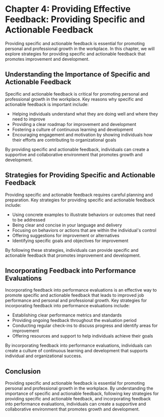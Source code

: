 Chapter 4: Providing Effective Feedback: Providing Specific and Actionable Feedback
===================================================================================

Providing specific and actionable feedback is essential for promoting personal and professional growth in the workplace. In this chapter, we will explore strategies for providing specific and actionable feedback that promotes improvement and development.

Understanding the Importance of Specific and Actionable Feedback
----------------------------------------------------------------

Specific and actionable feedback is critical for promoting personal and professional growth in the workplace. Key reasons why specific and actionable feedback is important include:

* Helping individuals understand what they are doing well and where they need to improve
* Providing a clear roadmap for improvement and development
* Fostering a culture of continuous learning and development
* Encouraging engagement and motivation by showing individuals how their efforts are contributing to organizational goals

By providing specific and actionable feedback, individuals can create a supportive and collaborative environment that promotes growth and development.

Strategies for Providing Specific and Actionable Feedback
---------------------------------------------------------

Providing specific and actionable feedback requires careful planning and preparation. Key strategies for providing specific and actionable feedback include:

* Using concrete examples to illustrate behaviors or outcomes that need to be addressed
* Being clear and concise in your language and delivery
* Focusing on behaviors or actions that are within the individual's control
* Offering suggestions for improvement or alternatives
* Identifying specific goals and objectives for improvement

By following these strategies, individuals can provide specific and actionable feedback that promotes improvement and development.

Incorporating Feedback into Performance Evaluations
---------------------------------------------------

Incorporating feedback into performance evaluations is an effective way to promote specific and actionable feedback that leads to improved job performance and personal and professional growth. Key strategies for incorporating feedback into performance evaluations include:

* Establishing clear performance metrics and standards
* Providing ongoing feedback throughout the evaluation period
* Conducting regular check-ins to discuss progress and identify areas for improvement
* Offering resources and support to help individuals achieve their goals

By incorporating feedback into performance evaluations, individuals can create a culture of continuous learning and development that supports individual and organizational success.

Conclusion
----------

Providing specific and actionable feedback is essential for promoting personal and professional growth in the workplace. By understanding the importance of specific and actionable feedback, following key strategies for providing specific and actionable feedback, and incorporating feedback into performance evaluations, individuals can create a supportive and collaborative environment that promotes growth and development.
